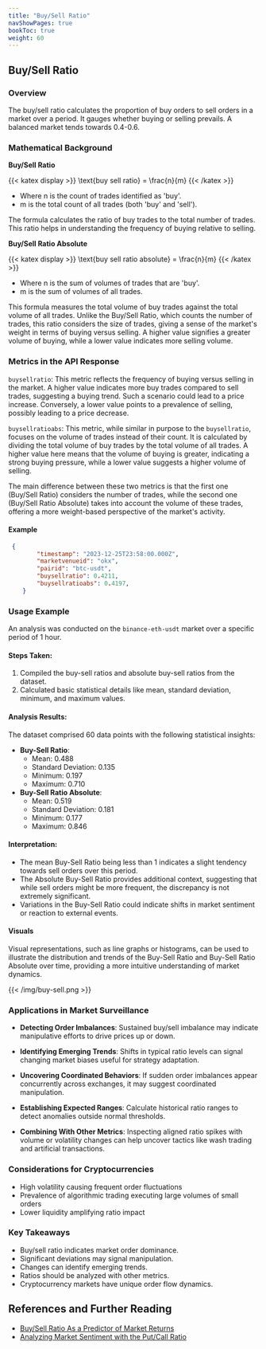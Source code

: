 ```yaml
---
title: "Buy/Sell Ratio"
navShowPages: true
bookToc: true
weight: 60
---
```


## Buy/Sell Ratio

### Overview

The buy/sell ratio calculates the proportion of buy orders to sell orders in a market over a period. It gauges whether buying or selling prevails. A balanced market tends towards 0.4-0.6.

### Mathematical Background

**Buy/Sell Ratio**

{{< katex display >}}
\text{buy sell ratio} = \frac{n}{m}
{{< /katex >}}

- Where n is the count of trades identified as 'buy'.
- m is the total count of all trades (both 'buy' and 'sell').

The formula calculates the ratio of buy trades to the total number of trades. This ratio helps in understanding the frequency of buying relative to selling. 

**Buy/Sell Ratio Absolute**

{{< katex display >}}
\text{buy sell ratio absolute} = \frac{n}{m}
{{< /katex >}}

- Where n is the sum of volumes of trades that are 'buy'.
- m is the sum of volumes of all trades.

This formula measures the total volume of buy trades against the total volume of all trades. Unlike the Buy/Sell Ratio, which counts the number of trades, this ratio considers the size of trades, giving a sense of the market's weight in terms of buying versus selling. A higher value signifies a greater volume of buying, while a lower value indicates more selling volume. 

### Metrics in the API Response

`buysellratio`: This metric reflects the frequency of buying versus selling in the market. A higher value indicates more buy trades compared to sell trades, suggesting a buying trend. Such a scenario could lead to a price increase. Conversely, a lower value points to a prevalence of selling, possibly leading to a price decrease.

`buysellratioabs`: This metric, while similar in purpose to the `buysellratio`, focuses on the volume of trades instead of their count. It is calculated by dividing the total volume of buy trades by the total volume of all trades. A higher value here means that the volume of buying is greater, indicating a strong buying pressure, while a lower value suggests a higher volume of selling.

The main difference between these two metrics is that the first one (Buy/Sell Ratio) considers the number of trades, while the second one (Buy/Sell Ratio Absolute) takes into account the volume of these trades, offering a more weight-based perspective of the market's activity.

#### Example 

```json
 {
        "timestamp": "2023-12-25T23:58:00.000Z",
        "marketvenueid": "okx",
        "pairid": "btc-usdt",
        "buysellratio": 0.4211,
        "buysellratioabs": 0.4197,
    }
```
### Usage Example

An analysis was conducted on the `binance-eth-usdt` market over a specific period of 1 hour. 

#### Steps Taken:
1. Compiled the buy-sell ratios and absolute buy-sell ratios from the dataset.
2. Calculated basic statistical details like mean, standard deviation, minimum, and maximum values.

#### Analysis Results:
The dataset comprised 60 data points with the following statistical insights:
- **Buy-Sell Ratio**: 
  - Mean: 0.488
  - Standard Deviation: 0.135
  - Minimum: 0.197
  - Maximum: 0.710
- **Buy-Sell Ratio Absolute**:
  - Mean: 0.519
  - Standard Deviation: 0.181
  - Minimum: 0.177
  - Maximum: 0.846

#### Interpretation:
- The mean Buy-Sell Ratio being less than 1 indicates a slight tendency towards sell orders over this period.
- The Absolute Buy-Sell Ratio provides additional context, suggesting that while sell orders might be more frequent, the discrepancy is not extremely significant.
- Variations in the Buy-Sell Ratio could indicate shifts in market sentiment or reaction to external events.

#### Visuals
Visual representations, such as line graphs or histograms, can be used to illustrate the distribution and trends of the Buy-Sell Ratio and Buy-Sell Ratio Absolute over time, providing a more intuitive understanding of market dynamics.

{{< /img/buy-sell.png >}}

### Applications in Market Surveillance

- **Detecting Order Imbalances**: Sustained buy/sell imbalance may indicate manipulative efforts to drive prices up or down.

- **Identifying Emerging Trends**: Shifts in typical ratio levels can signal changing market biases useful for strategy adaptation. 

- **Uncovering Coordinated Behaviors**: If sudden order imbalances appear concurrently across exchanges, it may suggest coordinated manipulation.

- **Establishing Expected Ranges**: Calculate historical ratio ranges to detect anomalies outside normal thresholds.

- **Combining With Other Metrics**: Inspecting aligned ratio spikes with volume or volatility changes can help uncover tactics like wash trading and artificial transactions.

### Considerations for Cryptocurrencies

- High volatility causing frequent order fluctuations
- Prevalence of algorithmic trading executing large volumes of small orders
- Lower liquidity amplifying ratio impact

### Key Takeaways

- Buy/sell ratio indicates market order dominance.
- Significant deviations may signal manipulation. 
- Changes can identify emerging trends.
- Ratios should be analyzed with other metrics.
- Cryptocurrency markets have unique order flow dynamics.

## References and Further Reading

- [Buy/Sell Ratio As a Predictor of Market Returns](https://www.aaii.com/journal/article/buy-sell-ratio-as-a-predictor-of-market-returns)
- [Analyzing Market Sentiment with the Put/Call Ratio](https://www.investopedia.com/articles/active-trading/051215/analyzing-market-sentiment-putcall-ratio.asp)
